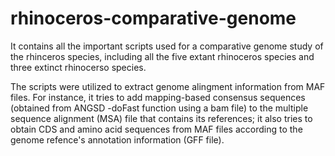 # rhinoceros-comparative-genome

It contains all the important scripts used for a comparative genome study of the rhinceros species, including all the five extant rhinoceros species and three extinct rhinocerso species.

The scripts were utilized to extract genome alingment information from MAF files. For instance, it tries to add mapping-based consensus sequences (obtained from ANGSD -doFast function using a bam file) to the multiple sequence alignment (MSA) file that contains its references; it also tries to obtain CDS and amino acid sequences from MAF files according to the genome refence's annotation information (GFF file). 
